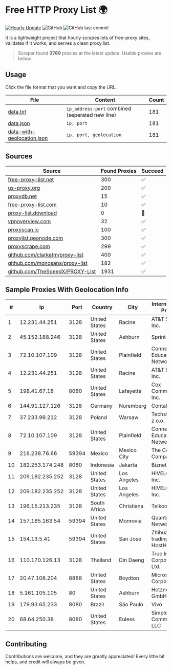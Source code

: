
# Free HTTP Proxy List 🌍

[![Hourly Update](https://github.com/mertguvencli/http-proxy-list/actions/workflows/main.yml/badge.svg?branch=main)](https://github.com/mertguvencli/http-proxy-list/actions/workflows/main.yml)
![GitHub](https://img.shields.io/github/license/mertguvencli/http-proxy-list)
![GitHub last commit](https://img.shields.io/github/last-commit/mertguvencli/http-proxy-list)

It is a lightweight project that hourly scrapes lots of free-proxy sites, validates if it works, and serves a clean proxy list.


> Scraper found **3769** proxies at the latest update. Usable proxies are below.

## Usage

Click the file format that you want and copy the URL.


|File|Content|Count|
|----|-------|-----|
|[data.txt](https://raw.githubusercontent.com/mertguvencli/http-proxy-list/main/proxy-list/data.txt)|`ip_address:port` combined (seperated new line)|181|
|[data.json](https://raw.githubusercontent.com/mertguvencli/http-proxy-list/main/proxy-list/data.json)|`ip, port`|181|
|[data-with-geolocation.json](https://raw.githubusercontent.com/mertguvencli/http-proxy-list/main/proxy-list/data-with-geolocation.json)|`ip, port, geolocation`|181|

## Sources

|Source|Found Proxies|Succeed|
|------|-------------|-------|
|[free-proxy-list.net](https://free-proxy-list.net)|300|✅|
|[us-proxy.org](https://www.us-proxy.org)|200|✅|
|[proxydb.net](http://proxydb.net)|15|✅|
|[free-proxy-list.com](https://free-proxy-list.com/?page=&port=&type%5B%5D=http&type%5B%5D=https&up_time=0&search=Search)|10|✅|
|[proxy-list.download](https://www.proxy-list.download/HTTP)|0|🚫|
|[vpnoverview.com](https://vpnoverview.com/privacy/anonymous-browsing/free-proxy-servers)|32|✅|
|[proxyscan.io](https://www.proxyscan.io)|100|✅|
|[proxylist.geonode.com](https://proxylist.geonode.com/api/proxy-list?limit=300&page=1&sort_by=lastChecked&sort_type=desc&protocols=http,https)|300|✅|
|[proxyscrape.com](https://api.proxyscrape.com/v2/?request=displayproxies&protocol=http&timeout=10000&country=all&ssl=all&anonymity=all)|299|✅|
|[github.com/clarketm/proxy-list](https://raw.githubusercontent.com/clarketm/proxy-list/master/proxy-list-raw.txt)|400|✅|
|[github.com/monosans/proxy-list](https://raw.githubusercontent.com/monosans/proxy-list/main/proxies/http.txt)|182|✅|
|[github.com/TheSpeedX/PROXY-List](https://raw.githubusercontent.com/TheSpeedX/PROXY-List/master/http.txt)|1931|✅|


## Sample Proxies With Geolocation Info

|#|Ip|Port|Country|City|Internet Service Provider|
|-|--|----|-------|----|-------------------------|
|1|12.231.44.251|3128|United States|Racine|AT&T Services, Inc.|
|2|45.152.188.246|3128|United States|Ashburn|Sprint|
|3|72.10.107.109|3128|United States|Plainfield|Connecticut Education Network|
|4|12.231.44.251|3128|United States|Racine|AT&T Services, Inc.|
|5|198.41.67.18|8080|United States|Lafayette|Cox Communications Inc.|
|6|144.91.127.126|3128|Germany|Nuremberg|Contabo GmbH|
|7|37.233.99.212|3128|Poland|Warsaw|Techstorage sp. z o.o.|
|8|72.10.107.109|3128|United States|Plainfield|Connecticut Education Network|
|9|216.238.76.66|59394|Mexico|Mexico City|The Constant Company|
|10|182.253.174.248|8080|Indonesia|Jakarta|Biznet Metronet|
|11|209.182.235.252|3128|United States|Los Angeles|HIVELOCITY, Inc.|
|12|209.182.235.252|3128|United States|Los Angeles|HIVELOCITY, Inc.|
|13|196.15.213.235|3128|South Africa|Christiana|Telkom SA Ltd.|
|14|157.185.163.54|59394|United States|Monrovia|Quantil Networks Inc|
|15|154.13.5.41|59394|United States|San Jose|Zhihua Lu trading as HostHub|
|16|110.170.126.13|3128|Thailand|Din Daeng|True Internet Corporation CO. Ltd.|
|17|20.47.108.204|8888|United States|Boydton|Microsoft Corporation|
|18|5.161.105.105|80|United States|Ashburn|Hetzner Online GmbH|
|19|179.93.65.233|8080|Brazil|São Paulo|Vivo|
|20|68.64.250.38|8080|United States|Euless|SimpleFiber Communications LLC|



## Contributing

Contributions are welcome, and they are greatly appreciated! Every
little bit helps, and credit will always be given.

